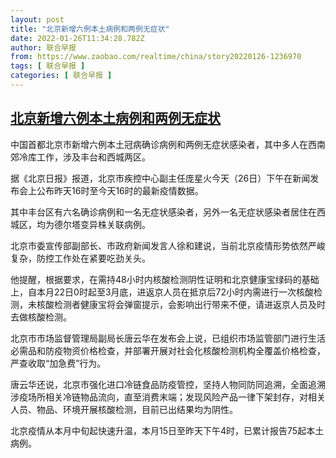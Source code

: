 ```yaml
---
layout: post
title: "北京新增六例本土病例和两例无症状"
date: 2022-01-26T11:34:28.782Z
author: 联合早报
from: https://www.zaobao.com/realtime/china/story20220126-1236970
tags: [ 联合早报 ]
categories: [ 联合早报 ]
---
```

<!--1643218500000-->
[北京新增六例本土病例和两例无症状](https://www.zaobao.com/realtime/china/story20220126-1236970)
------

<div>
<p>中国首都北京市新增六例本土冠病确诊病例和两例无症状感染者，其中多人在西南郊冷库工作，涉及丰台和西城两区。</p><p>据《北京日报》报道，北京市疾控中心副主任庞星火今天（26日）下午在新闻发布会上公布昨天16时至今天16时的最新疫情数据。</p><p>其中丰台区有六名确诊病例和一名无症状感染者，另外一名无症状感染者居住在西城区，均为德尔塔变异株关联病例。</p><section id="imu"><div id="dfp-ad-imu1">        </div></section><p>北京市委宣传部副部长、市政府新闻发言人徐和建说，当前北京疫情形势依然严峻复杂，防控工作处在紧要吃劲关头。</p><p>他提醒，根据要求，在需持48小时内核酸检测阴性证明和北京健康宝绿码的基础上，自本月22日0时起至3月底，进返京人员在抵京后72小时内需进行一次核酸检测，未核酸检测者健康宝将会弹窗提示，会影响出行带来不便，请进返京人员及时去做核酸检测。</p><p>北京市市场监督管理局副局长唐云华在发布会上说，已组织市场监管部门进行生活必需品和防疫物资价格检查，并部署开展对社会化核酸检测机构全覆盖价格检查，严查收取“加急费”行为。</p><div id="innity-in-post"></div><div id="dfp-ad-midarticlespecial">        </div><p>唐云华还说，北京市强化进口冷链食品防疫管控，坚持人物同防同追溯，全面追溯涉疫场所相关冷链物品流向，直至消费末端；发现风险产品一律下架封存，对相关人员、物品、环境开展核酸检测，目前已出结果均为阴性。</p><p>北京疫情从本月中旬起快速升温，本月15日至昨天下午4时，已累计报告75起本土病例。</p>      <div class="cx_paywall_placeholder" id="sph_cdp_40"></div>
</div>
